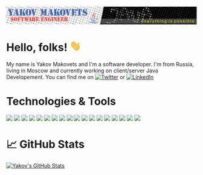 ![Header](https://raw.githubusercontent.com/YakovMakovets/YakovMakovets/master/github_line1.png "Header")

# Hello, folks! <img src="https://raw.githubusercontent.com/YakovMakovets/YakovMakovets/master/wave.gif" width="30px">
My name is Yakov Makovets and I'm a software developer. I'm from Russia, living in Moscow and currently working on client/server Java Developement. You can find me on [![Twitter][1.2]][1] or  [![LinkedIn][3.2]][3]

# Technologies & Tools
![](https://img.shields.io/badge/Code-Java-informational?style=flat&logo=java&logoColor=white&color=2bbc8a)
![](https://img.shields.io/badge/Code-Spring-informational?style=flat&logo=spring&logoColor=white&color=2bbc8a)
![](https://img.shields.io/badge/Code-SpringBoot-informational?style=flat&logo=spring-boot&logoColor=white&color=2bbc8a)
![](https://img.shields.io/badge/Code-SpringSecurity-informational?style=flat&logo=Spring-Security&logoColor=white&color=2bbc8a)
![](https://img.shields.io/badge/Tools-Hibernate-informational?style=flat&logo=hibernate&logoColor=white&color=2bbc8a)
![](https://img.shields.io/badge/Tools-MySQL-informational?style=flat&logo=mysql&logoColor=white&color=2bbc8a)
![](https://img.shields.io/badge/Tools-PostgreSQL-informational?style=flat&logo=postgresql&logoColor=white&color=2bbc8a)
![](https://img.shields.io/badge/Editor-IntelliJ_IDEA-informational?style=flat&logo=intellij-idea&logoColor=white&color=2bbc8a)
![](https://img.shields.io/badge/Tools-Maven-informational?style=flat&logo=ApacheMaven&logoColor=white&color=2bbc8a)
![](https://img.shields.io/badge/Code-HTML-informational?style=flat&logo=html5&logoColor=white&color=2bbc8a)
![](https://img.shields.io/badge/Code-CSS-informational?style=flat&logo=css3&logoColor=white&color=2bbc8a)
![](https://img.shields.io/badge/Code-BootStrap-informational?style=flat&logo=bootstrap&logoColor=white&color=2bbc8a)
![](https://img.shields.io/badge/Code-JavaScript-informational?style=flat&logo=javascript&logoColor=white&color=2bbc8a)
![](https://img.shields.io/badge/Tools-Thymeleaf-informational?style=flat&logo=Thymeleaf&logoColor=white&color=2bbc8a)
![](https://img.shields.io/badge/Tools-Fiddler-informational?style=flat&logo=Fiddler&logoColor=white&color=2bbc8a)
![](https://img.shields.io/badge/Tools-Git-informational?style=flat&logo=Git&logoColor=white&color=2bbc8a)
![](https://img.shields.io/badge/Tools-GitLab-informational?style=flat&logo=GitLab&logoColor=white&color=2bbc8a)
![](https://img.shields.io/badge/Messenger-Slack-informational?style=flat&logo=Slack&logoColor=white&color=2bbc8a)

# &#x1f4c8; GitHub Stats
<a href="https://github.com/YakovMakovets/YakovMakovets">
  <img align="center" src="https://github-readme-stats.vercel.app/api?username=YakovMakovets&show_icons=true&line_height=27&count_private=true&title_color=ffffff&text_color=c9cacc&icon_color=2bbc8a&bg_color=1d1f21" alt="Yakov's GitHub Stats" />
</a>

[1.1]: http://i.imgur.com/tXSoThF.png (twitter icon with padding)
[2.1]: http://i.imgur.com/0o48UoR.png (github icon with padding)

[1.2]: http://i.imgur.com/wWzX9uB.png (twitter icon without padding)
[2.2]: http://i.imgur.com/9I6NRUm.png (github icon without padding)
[3.2]: https://raw.githubusercontent.com/MartinHeinz/MartinHeinz/master/linkedin-3-16.png (LinkedIn icon without padding)

[1]: https://twitter.com/YMakovets
[2]: https://github.com/YakovMakovets
[3]: https://www.linkedin.com/in/YakovMakovets